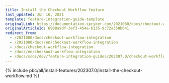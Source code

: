 ```yaml
---
title: Install the Checkout Workflow feature
last_updated: Jun 16, 2021
template: feature-integration-guide-template
originalLink: https://documentation.spryker.com/2021080/docs/checkout-workflow-integration
originalArticleId: 6908a9df-3ef3-454a-b135-9c72a350b641
redirect_from:
  - /2021080/docs/checkout-workflow-integration
  - /2021080/docs/en/checkout-workflow-integration
  - /docs/checkout-workflow-integration
  - /docs/en/checkout-workflow-integration
  - /docs/scos/dev/feature-integration-guides/202307.0/checkout-workflow-integration-guide.html
---
```

{% include pbc/all/install-features/202307.0/install-the-checkout-workflow.md %} <!-- To edit, see /_includes/pbc/all/install-features/202307.0/install-the-checkout-workflow.md -->
